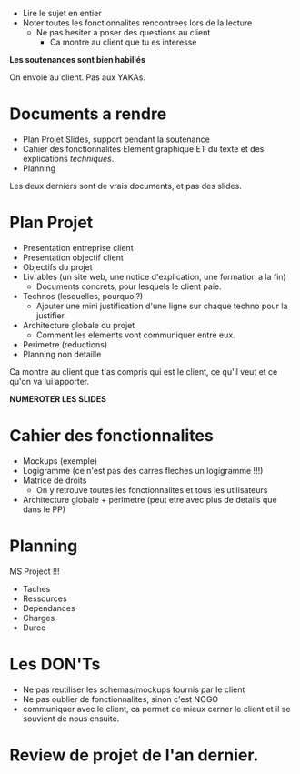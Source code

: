 * Lire le sujet en entier
* Noter toutes les fonctionnalites rencontrees lors de la lecture
  * Ne pas hesiter a poser des questions au client
    * Ca montre au client que tu es interesse

**Les soutenances sont bien habillés**

On envoie au client. Pas aux YAKAs.

# Documents a rendre

* Plan Projet
  Slides, support pendant la soutenance
* Cahier des fonctionnalites
  Element graphique ET du texte et des explications *techniques*.
* Planning

Les deux derniers sont de vrais documents, et pas des slides.

# Plan Projet

* Presentation entreprise client
* Presentation objectif client
* Objectifs du projet
* Livrables (un site web, une notice d'explication, une formation a la fin)
  * Documents concrets, pour lesquels le client paie.
* Technos (lesquelles, pourquoi?)
  * Ajouter une mini justification d'une ligne sur chaque techno pour la
    justifier.
* Architecture globale du projet
  * Comment les elements vont communiquer entre eux.
* Perimetre (reductions)
* Planning non detaille

Ca montre au client que t'as compris qui est le client, ce qu'il veut et ce
qu'on va lui apporter.

**NUMEROTER LES SLIDES**

# Cahier des fonctionnalites

* Mockups (exemple)
* Logigramme (ce n'est pas des carres fleches un logigramme !!!)
* Matrice de droits
  * On y retrouve toutes les fonctionnalites et tous les utilisateurs
* Architecture globale + perimetre (peut etre avec plus de details que dans le PP)

# Planning

MS Project !!!

* Taches
* Ressources
* Dependances
* Charges
* Duree

# Les DON'Ts

* Ne pas reutiliser les schemas/mockups fournis par le client
* Ne pas oublier de fonctionnalites, sinon c'est NOGO
* communiquer avec le client, ca permet de mieux cerner le client et il se
  souvient de nous ensuite.

# Review de projet de l'an dernier.
